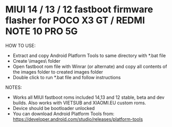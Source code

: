 # MIUI 14 / 13 / 12 fastboot firmware flasher for POCO X3 GT / REDMI NOTE 10 PRO 5G
  
HOW TO USE:  
- Extract and copy Android Platform Tools to same directory with *.bat file  
- Create \images\ folder  
- Open fastboot rom file with Winrar (or alternate) and copy all contents of the images folder to created images folder  
- Double click to run *.bat file and follow instructions  
  
NOTES:   
- Works all MIUI fastboot roms included 14,13 and 12 stable, beta and dev builds. Also works with VIETSUB and XIAOMI.EU custom roms.  
- Device should be bootloader unlocked  
- You can download Android Platform Tools from: https://developer.android.com/studio/releases/platform-tools  
